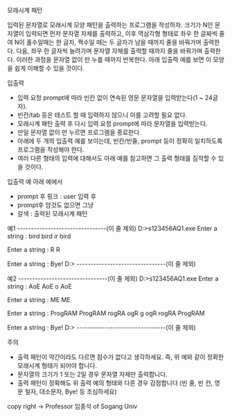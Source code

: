모래시계 패턴

입력된 문자열로 모래시계 모양 패턴을 출력하는 프로그램을 작성하자.
크기가 N인 문자열이 입력되면 먼저 문자열 자체를 출력하고, 이후 역삼각형 형태로
 좌우 한 글짜씩 줄여 N이 홀수일때는 한 글자, 짝수일 때는 두 글자가 남을 때까지 
 줄을 바꿔가며 출력한다.
다음, 좌우 한 글자씩 늘려가며 문자열 자체를 출력할 때까지 줄을 바꿔가며 출력한다.
이러한 과정을 문자열 없이 <enter>만 누를 때까지 반복한다.
아래 입출력 예를 보면 이 모양을 쉽게 이해할 수 있을 것이다.
 
입출력
- 입력 요청 prompt에 따라 빈칸 없이 연속된 영문 문자열을 입력받는다(1 ~ 24글자).
- 빈칸/tab 등은 테스트 할 때 입력하지 않으니 이를 고려할 필요 없다.
- 모래시계 패턴 출력 후 다시 입력 요청 prompt에 따라 문자열을 입력받는다.
- 만일 문자열 없이 <enter>만 누르면 프로그램을 종료한다.
- 아래에 두 개의 입출력 예를 보이는데, 빈칸/빈줄, prompt 등이 정확히 일치하도록 프로그램을
  작성해야 한다.
- 여러 다른 형태의 입력에 대해서도 아래 예를 참고하면 그 출력 형태를 짐작할 수 있을 것이다.
 
입출력 예
아래 예에서
- prompt 후 핑크 : user 입력 후 <enter>
- prompt후 암것도 없으면 그냥 <enter>
- 갈색 : 출력된 모래시계 패턴
 
예1
--------------------------------(이 줄 제외)
D:\>s123456AQ1.exe
Enter a string : bird
bird
 ir
bird
 
Enter a string : R
R
 
Enter a string :
Bye!
D:\>
--------------------------------(이 줄 제외)
 
예2
--------------------------------(이 줄 제외)
D:\>s123456AQ1.exe
Enter a string : AoE
AoE
 o
AoE
 
Enter a string : ME
ME
 
Enter a string : ProgRAM
ProgRAM
 rogRA
  ogR
   g
  ogR
 rogRA
ProgRAM
 
Enter a string :
Bye!
D:\>
--------------------------------(이 줄 제외)
 
주의

- 출력 패턴이 약간이라도 다르면 점수가 없다고 생각하세요. 즉, 위 예와 같이 정확한 모래시계
  형태가 되어야 합니다.
- 문자열의 크기가 1 또는 2일 경우 문자열 자체만 출력합니다.
- 출력 패턴이 정확해도 위 출력 예의 형태와 다른 경우 감점합니다
  (빈 줄, 빈 칸, 영문 철자, 대소문자, Bye! 등 조심하세요)

copy right -> Professor 임종석 of Sogang Univ
